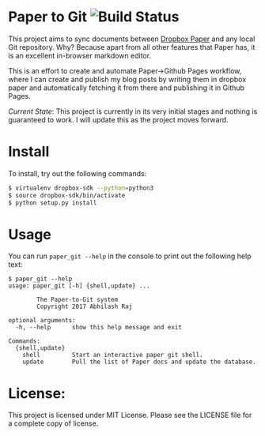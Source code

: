 Paper to Git ![Build Status](https://travis-ci.org/maxking/paper-to-git.svg?branch=master)
============

This project aims to sync documents between [Dropbox Paper][0] and any local Git
repository. Why? Because apart from all other features that Paper has, it is
an excellent in-browser markdown editor.

This is an effort to create and automate Paper->Github Pages workflow, where I
can create and publish my blog posts by writing them in dropbox paper and
automatically fetching it from there and publishing it in Github Pages.

_Current State_: This project is currently in its very initial stages and
nothing is guaranteed to work. I will update this as the project moves forward.

Install
=======
To install, try out the following commands:

```bash
$ virtualenv dropbox-sdk --python=python3
$ source dropbox-sdk/bin/activate
$ python setup.py install
```

Usage
=====

You can run `paper_git --help` in the console to print out the following help
text:

```
$ paper_git --help
usage: paper_git [-h] {shell,update} ...

        The Paper-to-Git system
        Copyright 2017 Abhilash Raj

optional arguments:
  -h, --help      show this help message and exit

Commands:
  {shell,update}
    shell         Start an interactive paper git shell.
    update        Pull the list of Paper docs and update the database.
```

License:
========

This project is licensed under MIT License. Please see the LICENSE file for a
complete copy of license.


[0]: https://paper.dropbox.com
[1]: https://github.com/dropbox/dropbox-sdk-python#updating-api-specification
[2]: https://github.com/pypa/virtualenv
